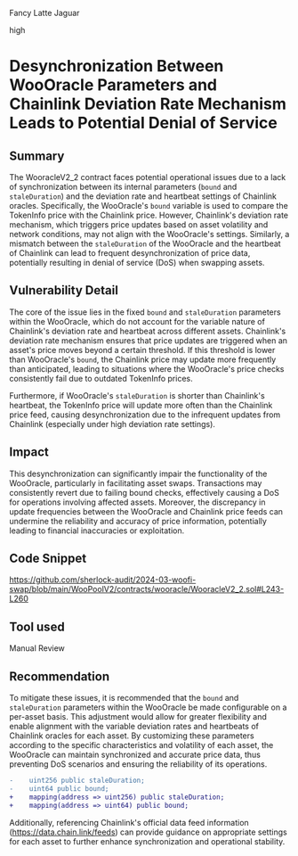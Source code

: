 Fancy Latte Jaguar

high

# Desynchronization Between WooOracle Parameters and Chainlink Deviation Rate Mechanism Leads to Potential Denial of Service

## Summary
The WooracleV2_2 contract faces potential operational issues due to a lack of synchronization between its internal parameters (`bound` and `staleDuration`) and the deviation rate and heartbeat settings of Chainlink oracles. Specifically, the WooOracle's `bound` variable is used to compare the TokenInfo price with the Chainlink price. However, Chainlink's deviation rate mechanism, which triggers price updates based on asset volatility and network conditions, may not align with the WooOracle's settings. Similarly, a mismatch between the `staleDuration` of the WooOracle and the heartbeat of Chainlink can lead to frequent desynchronization of price data, potentially resulting in denial of service (DoS) when swapping assets.

## Vulnerability Detail
The core of the issue lies in the fixed `bound` and `staleDuration` parameters within the WooOracle, which do not account for the variable nature of Chainlink's deviation rate and heartbeat across different assets. Chainlink's deviation rate mechanism ensures that price updates are triggered when an asset's price moves beyond a certain threshold. If this threshold is lower than WooOracle's `bound`, the Chainlink price may update more frequently than anticipated, leading to situations where the WooOracle's price checks consistently fail due to outdated TokenInfo prices.

Furthermore, if WooOracle's `staleDuration` is shorter than Chainlink's heartbeat, the TokenInfo price will update more often than the Chainlink price feed, causing desynchronization due to the infrequent updates from Chainlink (especially under high deviation rate settings).

## Impact
This desynchronization can significantly impair the functionality of the WooOracle, particularly in facilitating asset swaps. Transactions may consistently revert due to failing bound checks, effectively causing a DoS for operations involving affected assets. Moreover, the discrepancy in update frequencies between the WooOracle and Chainlink price feeds can undermine the reliability and accuracy of price information, potentially leading to financial inaccuracies or exploitation.

## Code Snippet
https://github.com/sherlock-audit/2024-03-woofi-swap/blob/main/WooPoolV2/contracts/wooracle/WooracleV2_2.sol#L243-L260

## Tool used
Manual Review

## Recommendation
To mitigate these issues, it is recommended that the `bound` and `staleDuration` parameters within the WooOracle be made configurable on a per-asset basis. This adjustment would allow for greater flexibility and enable alignment with the variable deviation rates and heartbeats of Chainlink oracles for each asset. By customizing these parameters according to the specific characteristics and volatility of each asset, the WooOracle can maintain synchronized and accurate price data, thus preventing DoS scenarios and ensuring the reliability of its operations. 
```diff
-    uint256 public staleDuration;
-    uint64 public bound;
+    mapping(address => uint256) public staleDuration;
+    mapping(address => uint64) public bound;
```

Additionally, referencing Chainlink's official data feed information (https://data.chain.link/feeds) can provide guidance on appropriate settings for each asset to further enhance synchronization and operational stability.
